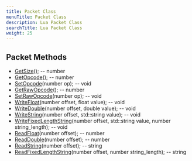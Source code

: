 ```yaml
---
title: Packet Class
menuTitle: Packet Class
description: Lua Packet Class
searchTitle: Lua Packet Class
weight: 25
---
```


## Packet Methods
- [GetSize](getsize)(); -- number
- [GetOpcode](getopcode)(); -- number
- [SetOpcode](setopcode)(number op); -- void
- [GetRawOpcode](getrawopcode)(); -- number
- [SetRawOpcode](setrawopcode)(number op); -- void
- [WriteFloat](writefloat)(number offset, float value); -- void
- [WriteDouble](writedouble)(number offset, double value); -- void
- [WriteString](writestring)(number offset, std::string value); -- void
- [WriteFixedLengthString](writefixedlengthstring)(number offset, std::string value, number string_length); -- void
- [ReadFloat](readfloat)(number offset); -- number
- [ReadDouble](readdouble)(number offset); -- number
- [ReadString](readstring)(number offset); -- string
- [ReadFixedLengthString](readfixedlengthstring)(number offset, number string_length); -- string
